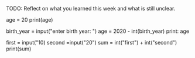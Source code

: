TODO: Reflect on what you learned this week and what is still unclear.

age = 20
print(age)

birth_year = input("enter birth year: ")
age = 2020 - int(birth_year)
print: age

first = input("10)
second =input("20")
sum = int("first") + int("second")
print(sum)
